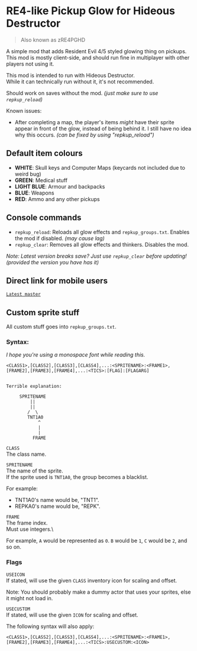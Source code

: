 # RE4-like Pickup Glow for Hideous Destructor
> Also known as zRE4PGHD

A simple mod that adds Resident Evil 4/5 styled glowing thing on pickups.\
This mod is mostly client-side, and should run fine in multiplayer with other players not using it.

This mod is intended to run with Hideous Destructor.\
While it can technically run without it, it's not recommended.

Should work on saves without the mod. *(just make sure to use `repkup_reload`)*

Known issues:
* After completing a map, the player's items *might* have their sprite appear in front of the glow, instead of being behind it. I still have no idea why this occurs. *(can be fixed by using "repkup_reload")*

## Default item colours
* **WHITE**: Skull keys and Computer Maps (keycards not included due to weird bug)
* **GREEN**: Medical stuff
* **LIGHT BLUE**: Armour and backpacks
* **BLUE**: Weapons
* **RED**: Ammo and any other pickups

## Console commands
* `repkup_reload`: Reloads all glow effects and `repkup_groups.txt`. Enables the mod if disabled. *(may cause lag)*
* `repkup_clear`: Removes all glow effects and thinkers. Disables the mod.

*Note: Latest version breaks save? Just use `repkup_clear` before updating! (provided the version you have has it)*

## Direct link for mobile users
[`Latest master`](https://github.com/dastrukar/zre4pghd/archive/refs/heads/master.zip)

## Custom sprite stuff
All custom stuff goes into `repkup_groups.txt`.

### Syntax:
*I hope you're using a monospace font while reading this.*
```
<CLASS1>,[CLASS2],[CLASS3],[CLASS4],...:<SPRITENAME>:<FRAME1>,[FRAME2],[FRAME3],[FRAME4],...:<TICS>:[FLAG]:[FLAGARG]


Terrible explanation:

     SPRITENAME
         ||
         ||
        /  \
        TNT1A0
            ^
            |
            |
          FRAME

```

`CLASS`\
The class name.


`SPRITENAME`\
The name of the sprite.\
If the sprite used is `TNT1A0`, the group becomes a blacklist.

For example:
* TNT1A0's name would be, "TNT1".
* REPKA0's name would be, "REPK".


`FRAME`\
The frame index.\
Must use integers.\

For example, `A` would be represented as `0`. `B` would be `1`, `C` would be `2`, and so on.


### Flags
`USEICON`\
If stated, will use the given `CLASS` inventory icon for scaling and offset.

Note: You should probably make a dummy actor that uses your sprites, else it might not load in.

`USECUSTOM`\
If stated, will use the given `ICON` for scaling and offset.

The following syntax will also apply:
```
<CLASS1>,[CLASS2],[CLASS3],[CLASS4],...:<SPRITENAME>:<FRAME1>,[FRAME2],[FRAME3],[FRAME4],...:<TICS>:USECUSTOM:<ICON>
```
